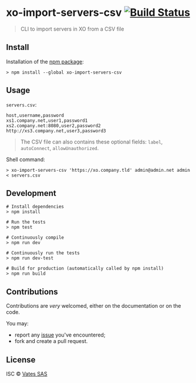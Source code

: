 # xo-import-servers-csv [![Build Status](https://travis-ci.org/vatesfr/xo-import-servers-csv.png?branch=master)](https://travis-ci.org/vatesfr/xo-import-servers-csv)

> CLI to import servers in XO from a CSV file

## Install

Installation of the [npm package](https://npmjs.org/package/xo-import-servers-csv):

```
> npm install --global xo-import-servers-csv
```

## Usage

`servers.csv`:

```csv
host,username,password
xs1.company.net,user1,password1
xs2.company.net:8080,user2,password2
http://xs3.company.net,user3,password3
```

> The CSV file can also contains these optional fields: `label`, `autoConnect`, `allowUnauthorized`.

Shell command:

```
> xo-import-servers-csv 'https://xo.company.tld' admin@admin.net admin < servers.csv
```

## Development

```
# Install dependencies
> npm install

# Run the tests
> npm test

# Continuously compile
> npm run dev

# Continuously run the tests
> npm run dev-test

# Build for production (automatically called by npm install)
> npm run build
```

## Contributions

Contributions are *very* welcomed, either on the documentation or on
the code.

You may:

- report any [issue](https://github.com/vatesfr/xo-import-servers-csv/issues)
  you've encountered;
- fork and create a pull request.

## License

ISC © [Vates SAS](http://vates.fr)
